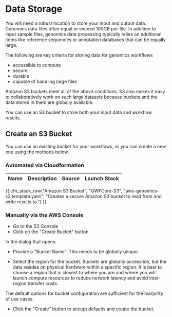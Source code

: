 # Data Storage

You will need a robust location to store your input and output data.  Genomics data files often equal or exceed 100GB per file.  In addition to input sample files, genomics data processing typically relies on additional items like reference sequences or annotation databases that can be equally large.

The following are key criteria for storing data for genomics workflows

* accessible to compute
* secure
* durable
* capable of handling large files

Amazon S3 buckets meet all of the above conditions.  S3 also makes it easy to collaboratively work on such large datasets because buckets and the data stored in them are globally available.

You can use an S3 bucket to store both your input data and workflow results.

## Create an S3 Bucket

You can use an existing bucket for your workflows, or you can create a new one using the methods below.

### Automated via Cloudformation

| Name | Description | Source | Launch Stack |
| -- | -- | :--: | :--: |
{{ cfn_stack_row("Amazon S3 Bucket", "GWFCore-S3", "aws-genomics-s3.template.yaml", "Creates a secure Amazon S3 bucket to read from and write results to.") }}

### Manually via the AWS Console

* Go to the S3 Console
* Click on the "Create Bucket" button

In the dialog that opens:

* Provide a "Bucket Name".  This needs to be globally unique.

* Select the region for the bucket.  Buckets are globally accessible, but the data resides on physical hardware within a specific region.  It is best to choose a region that is closest to where you are and where you will launch compute resources to reduce network latency and avoid inter-region transfer costs.

The default options for bucket configuration are sufficient for the marjority of use cases.

* Click the "Create" button to accept defaults and create the bucket.
